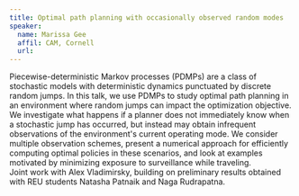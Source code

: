 ```yaml
---
title: Optimal path planning with occasionally observed random modes
speaker:
  name: Marissa Gee
  affil: CAM, Cornell
  url:
---
```


Piecewise-deterministic Markov processes (PDMPs) are a class of stochastic models with deterministic dynamics punctuated by discrete random jumps. In this talk, we use PDMPs to  study optimal path planning in an environment where random jumps can impact the optimization objective. We investigate what happens if a planner does not immediately know when a stochastic jump has occurred, but instead may obtain infrequent observations of the environment's current operating mode. We consider multiple observation schemes, present a numerical approach for efficiently computing optimal policies in these scenarios, and look at examples motivated by minimizing exposure to surveillance while traveling.  
Joint work with Alex Vladimirsky, building on preliminary results obtained with REU students Natasha Patnaik and Naga Rudrapatna.
